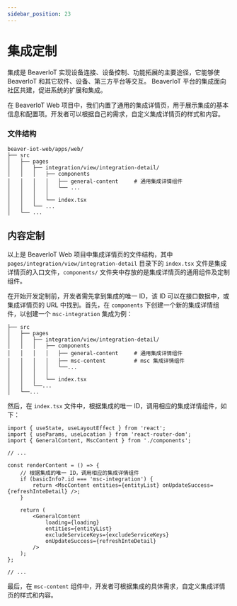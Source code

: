 ```yaml
---
sidebar_position: 23
---
```


# 集成定制

集成是 BeaverIoT 实现设备连接、设备控制、功能拓展的主要途径，它能够使 BeaverIoT 和其它软件、设备、第三方平台等交互。 BeaverIoT 平台的集成面向社区共建，促进系统的扩展和集成。

在 BeaverIoT Web 项目中，我们内置了通用的集成详情页，用于展示集成的基本信息和配置项。开发者可以根据自己的需求，自定义集成详情页的样式和内容。

### 文件结构

```
beaver-iot-web/apps/web/
├── src
│   ├── pages
│   │   ├── integration/view/integration-detail/
│   │   │   ├── components
│   │   │   │   ├── general-content     # 通用集成详情组件
│   │   │   │   └── ...
│   │   │   │
│   │   │   └── index.tsx
│   │   └── ...
│   └── ...
```

## 内容定制

以上是 BeaverIoT Web 项目中集成详情页的文件结构，其中 `pages/integration/view/integration-detail` 目录下的 `index.tsx` 文件是集成详情页的入口文件，`components/` 文件夹中存放的是集成详情页的通用组件及定制组件。

在开始开发定制前，开发者需先拿到集成的唯一 ID，该 ID 可以在接口数据中，或集成详情页的 URL 中找到。首先，在 `components` 下创建一个新的集成详情组件，以创建一个 `msc-integration` 集成为例：

```
├── src
│   ├── pages
│   │   ├── integration/view/integration-detail/
│   │   │   ├── components
│   │   │   │   ├── general-content     # 通用集成详情组件
│   │   │   │   ├── msc-content         # msc 集成详情组件
│   │   │   │   └──...
│   │   │   │
│   │   │   └── index.tsx
│   │   └──...
│   └──...
```

然后，在 `index.tsx` 文件中，根据集成的唯一 ID，调用相应的集成详情组件，如下：

```tsx
import { useState, useLayoutEffect } from 'react';
import { useParams, useLocation } from 'react-router-dom';
import { GeneralContent, MscContent } from './components';

// ...

const renderContent = () => {
    // 根据集成的唯一 ID，调用相应的集成详情组件
    if (basicInfo?.id === 'msc-integration') {
        return <MscContent entities={entityList} onUpdateSuccess={refreshInteDetail} />;
    }

    return (
        <GeneralContent
            loading={loading}
            entities={entityList}
            excludeServiceKeys={excludeServiceKeys}
            onUpdateSuccess={refreshInteDetail}
        />
    );
};

// ...
```

最后，在 `msc-content` 组件中，开发者可根据集成的具体需求，自定义集成详情页的样式和内容。
